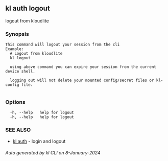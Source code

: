 ## kl auth logout

logout from kloudlite

### Synopsis

```
This command will logout your session from the cli
Example:
  # Logout from kloudlite
  kl logout

  using above command you can expire your session from the current device shell.

  logging out will not delete your mounted config/secret files or kl-config file.
	
```

### Options

```
  -h, --help   help for logout
  -h, --help   help for logout
```

### SEE ALSO

* [kl auth](kl_auth.md)  - login and logout

###### Auto generated by kl CLI on 8-January-2024

